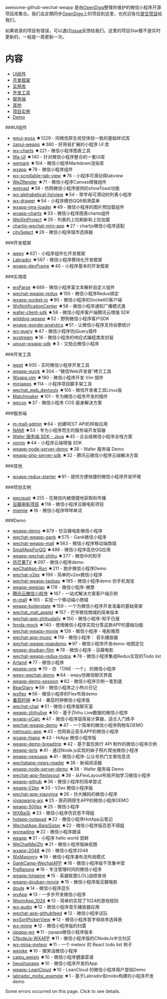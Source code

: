 awesome-github-wechat-weapp 是由[OpenDigg](http://www.opendigg.com/)整理并维护的微信小程序开源项目库集合。我们会定期同步[OpenDigg](http://www.opendigg.com/tags/wechat-app)上的项目到这里，也欢迎各位[提交项目](https://github.com/opendigg/opending-share-projects)给我们。 

如果收录的项目有错误，可以通过[issue](https://github.com/opendigg/awesome-github-wechat-weapp/issues)反馈给我们。这里的项目Star数不是实时更新的，一般是一周更新一次。 

# 内容 

- [UI组件](#UI组件) 
- [开发框架](#开发框架) 
- [实用库](#实用库) 
- [开发工具](#开发工具) 
- [服务端](#服务端) 
- [其他](#其他) 
- [项目实例](#项目实例) 
- [Demo](#Demo) 

###UI组件 

- [weui-wxss](https://github.com/weui/weui-wxss) ★1229 - 同微信原生视觉体验一致的基础样式库 
- [zanui-weapp](https://github.com/youzan/zanui-weapp) ★380 - 好用易扩展的小程序 UI 库 
- [wx-charts](https://github.com/xiaolin3303/wx-charts) ★221 - 微信小程序图表工具 
- [Wa-UI](https://github.com/liujians/Wa-UI) ★140 - 针对微信小程序整合的一套UI库 
- [wemark](https://github.com/TooBug/wemark) ★104 - 微信小程序Markdown渲染库 
- [wxapp](https://github.com/youzouzou/wxapp) ★78 - 微信小程序组件 
- [wx-scrollable-tab-view](https://github.com/zhongjie-chen/wx-scrollable-tab-view) ★76 - 小程序可滑动得tabview 
- [WeZRender](https://github.com/guyoung/WeZRender) ★71 - 微信小程序Canvas增强组件 
- [wetoast](https://github.com/kiinlam/wetoast) ★58 - 仿照微信小程序提供的showToast功能 
- [wx-alphabetical-listview](https://github.com/zhongjie-chen/wx-alphabetical-listview) ★54 - 带字母可滑动的列表小程序 
- [wx-drawer](https://github.com/zhongjie-chen/wx-drawer) ★54 - 小程序模仿QQ6侧滑菜单 
- [wxapp-img-loader](https://github.com/o2team/wxapp-img-loader) ★49 - 微信小程序的图片预加载组件 
- [wxapp-charts](https://github.com/hawx1993/wxapp-charts) ★33 - 微信小程序图表charts组件 
- [WeiXinProject](https://github.com/lidong1665/WeiXinProject) ★29 - 列表的上拉刷新和上拉加载 
- [chartjs-wechat-mini-app](https://github.com/xiabingwu/chartjs-wechat-mini-app) ★27 - chartjs微信小程序适配 
- [citySelect](https://github.com/chenjinxinlove/citySelect) ★26 - 微信小程序城市选择器 

###开发框架 

- [wepy](https://github.com/wepyjs/wepy) ★621 - 小程序组件化开发框架 
- [Labrador](https://github.com/maichong/labrador) ★567 - 微信小程序模块化开发框架 
- [wxapp-devFrame](https://github.com/hss01248/wxapp-devFrame) ★40 - 小程序基本的开发框架 

###实用库 

- [wxParse](https://github.com/icindy/wxParse) ★689 - 微信小程序富文本解析自定义组件 
- [wechat-weapp-redux](https://github.com/charleyw/wechat-weapp-redux) ★150 - 微信小程序Redux绑定 
- [wxapp-socket-io](https://github.com/fanweixiao/wxapp-socket-io) ★90 - 微信小程序的SocketIO客户端 
- [WxNotificationCenter](https://github.com/icindy/WxNotificationCenter) ★58 - 微信小程序通知广播模式类 
- [wafer-client-sdk](https://github.com/tencentyun/weapp-client-sdk) ★58 - 微信小程序客户端腾讯云增强 SDK 
- [wilddog-weapp](https://github.com/WildDogTeam/wilddog-weapp) ★52 - 野狗微信小程序客户SDK 
- [wxapp-google-analytics](https://github.com/rchunping/wxapp-google-analytics) ★51 - 让微信小程序支持谷歌统计 
- [wx-query](https://github.com/stephenml/wx-query) ★47 - 微信小程序仿jQuery插件 
- [wxstream](https://github.com/wpcfan/wxstream) ★16 - 微信小程序的响应式编程类库封装 
- [upyun-wxapp-sdk](https://github.com/upyun/upyun-wxapp-sdk) ★3 - 又拍云微信小程序 

###开发工具 

- [wept](https://github.com/chemzqm/wept) ★935 - 实时微信小程序开发工具 
- [weapp-quick](https://github.com/phodal/weapp-quick) ★304 - “微信Web开发者”拷贝工具 
- [Wxapp.vim](https://github.com/chemzqm/wxapp.vim) ★180 - 微信小程序开发 Vim 插件 
- [miniapps](https://github.com/DDFE/miniapps) ★114 - 小程序项目脚手架工具 
- [wechat_web_devtools](https://github.com/yuan1994/wechat_web_devtools) ★105 - 微信开发者工具Linux版 
- [Matchmaker](https://github.com/lypeer/Matchmaker) ★101 - 专为微信小程序开发的插件 
- [wecos](https://github.com/tencentyun/wecos) ★37 - 微信小程序 COS 瘦身解决方案 

###服务端 

- [m-mall-admin](https://github.com/skyvow/m-mall-admin) ★64 - 创建REST API的样板应用 
- [NAMI](https://github.com/wodenwang/nami) ★53 - 专为小程序而生的服务端开发容器 
- [Wafer 服务端 SDK - Java](https://github.com/tencentyun/weapp-java-server-sdk) ★45 - 企业级微信小程序全栈方案 
- [xpmjs](https://github.com/XpmJS/xpmjs) ★44 - 小程序云端增强 SDK 
- [weapp-node-server-demo](https://github.com/tencentyun/weapp-node-server-demo) ★38 - Wafer 服务端 Demo 
- [weapp-php-server-sdk](https://github.com/tencentyun/weapp-php-server-sdk) ★32 - 腾讯云微信小程序云端解决方案 

###其他 

- [wxapp-redux-starter](https://github.com/qixiuss/wxapp-redux-starter) ★91 - 提供方便快捷的微信小程序开发环境 

###项目实例 

- [wecqupt](https://github.com/lanshan-studio/wecqupt) ★255 - 在微信内被便捷地获取和传播 
- [豆瓣电影项目](https://github.com/songhaoreact/豆瓣电影项目) ★118 - 微信小程序豆瓣电影项目 
- [miemie](https://github.com/airingursb/miemie) ★18 - 微信小程序咩咩单词 

###Demo 

- [weapp-demo](https://github.com/zce/weapp-demo) ★879 - 仿豆瓣电影微信小程序 
- [wechat-weapp-gank](https://github.com/lypeer/wechat-weapp-gank) ★575 - Gank微信小程序 
- [wechat-weapp-mall](https://github.com/liuxuanqiang/wechat-weapp-mall) ★563 - 微信小程序移动端商城 
- [SmallAppForQQ](https://github.com/xiehui999/SmallAppForQQ) ★499 - 微信小程序高仿QQ应用 
- [weapp-wechat-zhihu](https://github.com/RebeccaHanjw/weapp-wechat-zhihu) ★377 - 微信中的知乎 
- [仿芒果TV](https://github.com/web-Marker/wechat-Development) ★297 - 微信小程序demo 
- [weChatApp-Run](https://github.com/alanwangmodify/weChatApp-Run) ★211 - 跑步微信小程序Demo 
- [wechat-v2ex](https://github.com/jectychen/wechat-v2ex) ★199 - 简单的v2ex微信小程序 
- [wechat-weapp-taobao](https://github.com/ChangQing666/wechat-weapp-taobao) ★185 - 微信小程序demo 仿手机淘宝 
- [weapp-weipiao](https://github.com/wangmingjob/weapp-weipiao) ★178 - 微信小程序-微票 
- [腾讯云微信小程序](https://github.com/tencentyun/weapp-client-demo) ★167 - 一站式解决方案客户端示例 
- [m-mall](https://github.com/skyvow/m-mall) ★165 - 实现一个移动端小商城 
- [weapp-boilerplate](https://github.com/zce/weapp-boilerplate) ★159 - 一个为微信小程序开发准备的基础骨架 
- [wechat_mall_applet](https://github.com/bayetech/wechat_mall_applet) ★157 - 巴爷微信商城的简单版本 
- [wechat-app-zhihudaily](https://github.com/myronliu347/wechat-app-zhihudaily) ★150 - 微信小程序-知乎日报 
- [fenda-mock](https://github.com/davedavehong/fenda-mock) ★140 - 使用微信小程序实现分答这款APP的基础功能 
- [wechat-weapp-movie](https://github.com/yesifeng/wechat-weapp-movie) ★126 - 微信小程序 - 电影推荐 
- [wechat-app-music](https://github.com/eyasliu/wechat-app-music) ★119 - 微信小程序： 音乐播放器 
- [wechat-weapp-mapdemo](https://github.com/giscafer/wechat-weapp-mapdemo) ★97 - 微信小程序开发demo-地图定位 
- [weapp-douban-film](https://github.com/hingsir/weapp-douban-film) ★78 - 微信小程序 - 豆瓣电影 
- [wechat-weapp-redux-todos](https://github.com/charleyw/wechat-weapp-redux-todos) ★78 - 微信小程序集成Redux实现的Todo list 
- [Artand](https://github.com/SuperKieran/weapp-artand) ★77 - 微信小程序 
- [weapp-one](https://github.com/ahonn/weapp-one) ★70 - 仿 「ONE · 一个」 的微信小程序 
- [wepy-wechat-demo](https://github.com/wepyjs/wepy-wechat-demo) ★64 - wepy仿微信聊天界面 
- [weapp-demo-session](https://github.com/CFETeam/weapp-demo-session) ★62 - 微信小程序示例一笔到底 
- [BearDiary](https://github.com/harveyqing/BearDiary) ★59 - 微信小程序之小熊の日记 
- [wxflex](https://github.com/icindy/wxflex) ★56 - 微信小程序的Flex布局demo 
- [番茄时钟](https://github.com/kraaas/timer) ★54 - 番茄时钟微信小程序版 
- [wechat-chat](https://github.com/ericzyh/wechat-chat) ★51 - 微信小程序版聊天室 
- [weapp-zhihulive](https://github.com/dongweiming/weapp-zhihulive) ★50 - 基于Zhihu Live数据的微信小程序 
- [wxapp-sCalc](https://github.com/dunizb/wxapp-sCalc) ★47 - 微信小程序版简易计算器，适合入门练手 
- [wechat-weapp-demo](https://github.com/SeptemberMaples/wechat-weapp-demo) ★47 - 一个简单的微信小程序购物车DEMO 
- [netmusic-app](https://github.com/sqaiyan/netmusic-app) ★43 - 仿网易云音乐APP的微信小程序 
- [wxapp-hiapp](https://github.com/BelinChung/wxapp-hiapp) ★43 - HiApp 微信小程序版 
- [weapp-demo-breadtrip](https://github.com/romoo/weapp-demo-breadtrip) ★42 - 基于面包旅行 API 制作的微信小程序示例 
- [weapp-girls](https://github.com/litt1e-p/weapp-girls) ★41 - 通过Node.js实现的妹子照片爬虫微信小程序 
- [weapp-newsapp](https://github.com/hijiangtao/weapp-newsapp) ★41 - 微信小程序-公众号热门文章信息流 
- [wechatapp-news-reader](https://github.com/vace/wechatapp-news-reader) ★38 - 新闻阅读器 
- [weapp-node-server-demo](https://github.com/tencentyun/weapp-node-server-demo) ★38 - Wafer 服务端 Demo 
- [wechat-app-flexlayout](https://github.com/hardog/wechat-app-flexlayout) ★38 - 从FlexLayout布局开始学习微信小程序 
- [weapp-github](https://github.com/zhengxiaowai/weapp-github) ★36 - 微信小程序的简单尝试 
- [weapp-V2ex](https://github.com/bestony/weapp-V2ex) ★33 - V2ex 微信小程序版 
- [wechat-app-xiaoyima](https://github.com/iamjs1/wechat-app-xiaoyima) ★26 - 仿大姨妈的微信小程序 
- [yiyaowang-wx](https://github.com/jiabinxu/yiyaowang-wx) ★25 - 医药网原生APP的微信小程序DEMO 
- [weapp-500px](https://github.com/fluency03/weapp-500px) ★25 - 微信小程序 
- [WXBaiSi](https://github.com/SureZhangHW/WXBaiSi) ★23 - 微信小程序仿百思不得姐 
- [hotapp-notepad](https://github.com/hotapp888/hotapp-notepad) ★22 - 微信小程序HotApp云笔记 
- [WechatApp-BaisiSister](https://github.com/Symous/WechatApp-BaisiSister) ★22 - 微信小程序版百思不得姐 
- [wxreading](https://github.com/gxmzjxk/wxreading) ★22 - 微信小程序跟读 
- [weapp](https://github.com/kunkun12/weapp) ★21 - 小程序 hello world 尝鲜 
- [WeChatMeiZhi](https://github.com/brucevanfdm/WeChatMeiZhi) ★21 - 微信小程序版妹纸图 
- [wxapp-2048](https://github.com/natee/wxapp-2048) ★20 - 微信小程序2048 
- [WxMasonry](https://github.com/icindy/WxMasonry) ★19 - 微信小程序瀑布流布局模式 
- [GankCamp-WechatAPP](https://github.com/iwgang/GankCamp-WechatAPP) ★18 - 微信小程序版干货集中营 
- [PigRaising](https://github.com/SeaHub/PigRaising) ★16 - 专注管理时间的微信小程序 
- [weapp-lolgame](https://github.com/xiaowenxia/weapp-lolgame) ★15 - 英雄联盟(LOL)战绩查询 
- [weapp-douban-movie](https://github.com/David-Guo/weapp-douban-movie) ★15 - 微信小程序版豆瓣电影 
- [doule](https://github.com/mkxiansheng/doule) ★14 - 微信小程序逗乐 
- [wxApp](https://github.com/Gavin-YYC/wxApp) ★13 - 一步步开发微信小程序 
- [WexinApp_1024](https://github.com/RedLove/WexinApp_1024) ★13 - 简单的实现了1024的游戏规则 
- [wx-audio](https://github.com/xingbofeng/wx-audio) ★12 - 微信小程序音乐播放器应用 
- [wechat-app-githubfeed](https://github.com/uniquexiaobai/wechat-app-githubfeed) ★12 - 微信小程序试玩 
- [wxSortPickerView](https://github.com/icindy/wxSortPickerView) ★12 - 微信小程序首字母排序选择表 
- [wx-mime](https://github.com/jsongo/wx-mime) ★12 - 微信小程序版的扫雷 
- [jspapa-wx](https://github.com/biggerV/jspapa-wx) ★11 - jspapa微信小程序版本 
- [CNodeJs-WXAPP](https://github.com/Shaman05/CNodeJs-WXAPP) ★11 - 微信小程序版的CNodeJs中文社区 
- [wx-mina-meteor](https://github.com/leijing7/wx-mina-meteor) ★11 - 一个 meteor 的 React todo list 例子 
- [wejoke](https://github.com/zszdevelop/wejoke) ★10 - 微笑话微信小程序 
- [caipu_weixin](https://github.com/bestTao/caipu_weixin) ★10 - 微信小程序健康菜谱 
- [liwushuoapp](https://github.com/chongbenben/liwushuoapp) ★10 - 微信小程序开发的App 
- [weapp-LeanCloud](https://github.com/bestony/weapp-LeanCloud) ★10 - LeanCloud 的微信小程序用户登陆Demo 
- [labrador_mobx_example](https://github.com/spacedragon/labrador_mobx_example) ★1 - 基于Labrador和mobx构建的小程序开发demo 

Some errors occurred on this page. Click to see details.
